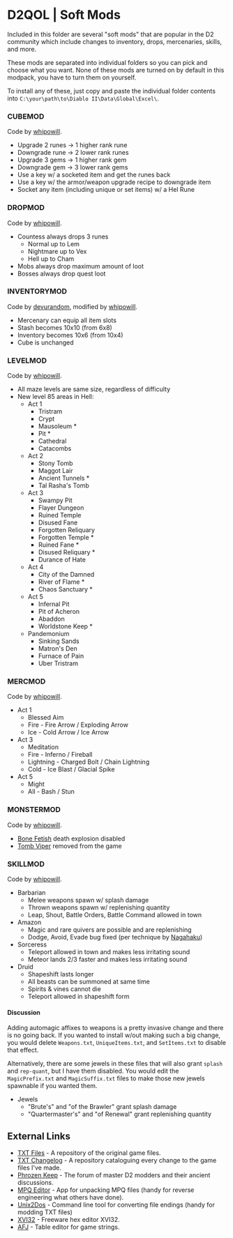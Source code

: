 # D2QOL | Soft Mods

Included in this folder are several "soft mods" that are popular in the D2 community which include changes to inventory, drops, mercenaries, skills, and more.

These mods are separated into individual folders so you can pick and choose what you want.  None of these mods are turned on by default in this modpack, you have to turn them on yourself.

To install any of these, just copy and paste the individual folder contents into ``C:\your\path\to\Diablo II\Data\Global\Excel\``.

### CUBEMOD

Code by [whipowill](https://github.com/whipowill).

- Upgrade 2 runes -> 1 higher rank rune
- Downgrade rune -> 2 lower rank runes
- Upgrade 3 gems -> 1 higher rank gem
- Downgrade gem -> 3 lower rank gems
- Use a key w/ a socketed item and get the runes back
- Use a key w/ the armor/weapon upgrade recipe to downgrade item
- Socket any item (including unique or set items) w/ a Hel Rune

### DROPMOD

Code by [whipowill](https://github.com/whipowill).

- Countess always drops 3 runes
	- Normal up to Lem
	- Nightmare up to Vex
	- Hell up to Cham
- Mobs always drop maximum amount of loot
- Bosses always drop quest loot

### INVENTORYMOD

Code by [devurandom](https://www.moddb.com/mods/basemod), modified by [whipowill](https://github.com/whipowill).

- Mercenary can equip all item slots
- Stash becomes 10x10 (from 6x8)
- Inventory becomes 10x6 (from 10x4)
- Cube is unchanged

### LEVELMOD

Code by [whipowill](https://github.com/whipowill).

- All maze levels are same size, regardless of difficulty
- New level 85 areas in Hell:
	- Act 1
		- Tristram
		- Crypt
		- Mausoleum *
		- Pit *
		- Cathedral
		- Catacombs
	- Act 2
		- Stony Tomb
		- Maggot Lair
		- Ancient Tunnels *
		- Tal Rasha's Tomb
	- Act 3
		- Swampy Pit
		- Flayer Dungeon
		- Ruined Temple
		- Disused Fane
		- Forgotten Reliquary
		- Forgotten Temple *
		- Ruined Fane *
		- Disused Reliquary *
		- Durance of Hate
	- Act 4
		- City of the Damned
		- River of Flame *
		- Chaos Sanctuary *
	- Act 5
		- Infernal Pit
		- Pit of Acheron
		- Abaddon
		- Worldstone Keep *
	- Pandemonium
		- Sinking Sands
		- Matron's Den
		- Furnace of Pain
		- Uber Tristram

### MERCMOD

Code by [whipowill](https://github.com/whipowill).

- Act 1
	- Blessed Aim
	- Fire - Fire Arrow / Exploding Arrow
	- Ice - Cold Arrow / Ice Arrow
- Act 3
	- Meditation
	- Fire - Inferno / Fireball
	- Lightning - Charged Bolt / Chain Lightning
	- Cold - Ice Blast / Glacial Spike
- Act 5
	- Might
	- All - Bash / Stun

### MONSTERMOD

Code by [whipowill](https://github.com/whipowill).

- [Bone Fetish](http://classic.battle.net/diablo2exp/monsters/act3-bonefetish.shtml) death explosion disabled
- [Tomb Viper](https://www.reddit.com/r/diablo2/comments/r7m6qm/tomb_vipers_a_history/) removed from the game

### SKILLMOD

Code by [whipowill](https://github.com/whipowill).

- Barbarian
	- Melee weapons spawn w/ splash damage
	- Thrown weapons spawn w/ replenishing quantity
	- Leap, Shout, Battle Orders, Battle Command allowed in town
- Amazon
	- Magic and rare quivers are possible and are replenishing
	- Dodge, Avoid, Evade bug fixed (per technique by [Nagahaku](https://d2mods.info/forum/viewtopic.php?p=500423&sid=923afb1f8828e76713d3c8a1f9f78ff1#p500423))
- Sorceress
	- Teleport allowed in town and makes less irritating sound
	- Meteor lands 2/3 faster and makes less irritating sound
- Druid
	- Shapeshift lasts longer
	- All beasts can be summoned at same time
	- Spirits & vines cannot die
	- Teleport allowed in shapeshift form

#### Discussion

Adding automagic affixes to weapons is a pretty invasive change and there is no going back.  If you wanted to install w/out making such a big change, you would delete ``Weapons.txt``, ``UniqueItems.txt``, and ``SetItems.txt`` to disable that effect.

Alternatively, there are some jewels in these files that will also grant ``splash`` and ``rep-quant``, but I have them disabled.  You would edit the ``MagicPrefix.txt`` and ``MagicSuffix.txt`` files to make those new jewels spawnable if you wanted them.

- Jewels
	- "Brute's" and "of the Brawler" grant splash damage
	- "Quartermaster's" and "of Renewal" grant replenishing quantity

## External Links

- [TXT Files](https://github.com/whipowill/d2-113c-txt) - A repository of the original game files.
- [TXT Changelog](https://github.com/whipowill/d2-113c-txt-changes) - A repository cataloguing every change to the game files I've made.
- [Phrozen Keep](https://d2mods.info/forum) - The forum of master D2 modders and their ancient discussions.
- [MPQ Editor](http://zezula.net/en/mpq/download.html) - App for unpacking MPQ files (handy for reverse engineering what others have done).
- [Unix2Dos](https://phoenixnap.com/kb/convert-dos-to-unix) - Command line tool for converting file endings (handy for modding TXT files)
- [XVI32](http://www.chmaas.handshake.de/delphi/freeware/xvi32/xvi32.htm#download) - Freeware hex editor XVI32.
- [AFJ](https://d2mods.info/forum/viewtopic.php?t=15454) - Table editor for game strings.